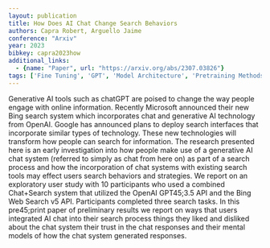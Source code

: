 ```yaml
---
layout: publication
title: How Does AI Chat Change Search Behaviors
authors: Capra Robert, Arguello Jaime
conference: "Arxiv"
year: 2023
bibkey: capra2023how
additional_links:
  - {name: "Paper", url: "https://arxiv.org/abs/2307.03826"}
tags: ['Fine Tuning', 'GPT', 'Model Architecture', 'Pretraining Methods', 'Reinforcement Learning', 'Tools']
---
```

Generative AI tools such as chatGPT are poised to change the way people engage with online information. Recently Microsoft announced their new Bing search system which incorporates chat and generative AI technology from OpenAI. Google has announced plans to deploy search interfaces that incorporate similar types of technology. These new technologies will transform how people can search for information. The research presented here is an early investigation into how people make use of a generative AI chat system (referred to simply as chat from here on) as part of a search process and how the incorporation of chat systems with existing search tools may effect users search behaviors and strategies. We report on an exploratory user study with 10 participants who used a combined Chat+Search system that utilized the OpenAI GPT45;3.5 API and the Bing Web Search v5 API. Participants completed three search tasks. In this pre45;print paper of preliminary results we report on ways that users integrated AI chat into their search process things they liked and disliked about the chat system their trust in the chat responses and their mental models of how the chat system generated responses.
